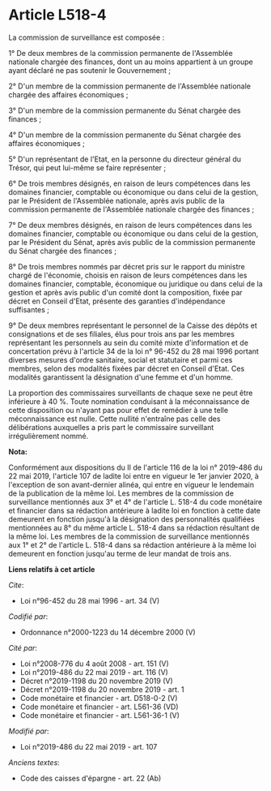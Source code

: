 # Article L518-4

La commission de surveillance est composée : 

1° De deux membres de la commission permanente de l'Assemblée nationale chargée des finances, dont un au moins appartient à
un groupe ayant déclaré ne pas soutenir le Gouvernement ; 

2° D'un membre de la commission permanente de l'Assemblée nationale chargée des affaires économiques ; 

3° D'un membre de la commission permanente du Sénat chargée des finances ; 

4° D'un membre de la commission permanente du Sénat chargée des affaires économiques ; 

5° D'un représentant de l'Etat, en la personne du directeur général du Trésor, qui peut lui-même se faire représenter ; 

6° De trois membres désignés, en raison de leurs compétences dans les domaines financier, comptable ou économique ou dans
celui de la gestion, par le Président de l'Assemblée nationale, après avis public de la commission permanente de l'Assemblée
nationale chargée des finances ; 

7° De deux membres désignés, en raison de leurs compétences dans les domaines financier, comptable ou économique ou dans
celui de la gestion, par le Président du Sénat, après avis public de la commission permanente du Sénat chargée des
finances ; 

8° De trois membres nommés par décret pris sur le rapport du ministre chargé de l'économie, choisis en raison de leurs
compétences dans les domaines financier, comptable, économique ou juridique ou dans celui de la gestion et après avis public
d'un comité dont la composition, fixée par décret en Conseil d'Etat, présente des garanties d'indépendance suffisantes ; 

9° De deux membres représentant le personnel de la Caisse des dépôts et consignations et de ses filiales, élus pour trois ans
par les membres représentant les personnels au sein du comité mixte d'information et de concertation prévu à l'article 34 de
la loi n° 96-452 du 28 mai 1996 portant diverses mesures d'ordre sanitaire, social et statutaire et parmi ces membres, selon
des modalités fixées par décret en Conseil d'Etat. Ces modalités garantissent la désignation d'une femme et d'un homme. 

La proportion des commissaires surveillants de chaque sexe ne peut être inférieure à 40 %. Toute nomination conduisant à la
méconnaissance de cette disposition ou n'ayant pas pour effet de remédier à une telle méconnaissance est nulle. Cette nullité
n'entraîne pas celle des délibérations auxquelles a pris part le commissaire surveillant irrégulièrement nommé.

**Nota:**

Conformément aux dispositions du II de l'article 116 de la loi n° 2019-486 du 22 mai 2019, l'article 107 de ladite loi entre
en vigueur le 1er janvier 2020, à l'exception de son avant-dernier alinéa, qui entre en vigueur le lendemain de la
publication de la même loi. Les membres de la commission de surveillance mentionnés aux 3° et 4° de l'article L. 518-4 du
code monétaire et financier dans sa rédaction antérieure à ladite loi en fonction à cette date demeurent en fonction jusqu'à
la désignation des personnalités qualifiées mentionnées au 8° du même article L. 518-4 dans sa rédaction résultant de la même
loi. Les membres de la commission de surveillance mentionnés aux 1° et 2° de l'article L. 518-4 dans sa rédaction antérieure
à la même loi demeurent en fonction jusqu'au terme de leur mandat de trois ans.

**Liens relatifs à cet article**

_Cite_:

  - Loi n°96-452 du 28 mai 1996 - art. 34 (V)

_Codifié par_:

  - Ordonnance n°2000-1223 du 14 décembre 2000 (V)

_Cité par_:

  - Loi n°2008-776 du 4 août 2008 - art. 151 (V)
  - Loi n°2019-486 du 22 mai 2019 - art. 116 (V)
  - Décret n°2019-1198 du 20 novembre 2019 (V)
  - Décret n°2019-1198 du 20 novembre 2019 - art. 1
  - Code monétaire et financier - art. D518-0-2 (V)
  - Code monétaire et financier - art. L561-36 (VD)
  - Code monétaire et financier - art. L561-36-1 (V)

_Modifié par_:

  - Loi n°2019-486 du 22 mai 2019 - art. 107

_Anciens textes_:

  - Code des caisses d'épargne - art. 22 (Ab)
